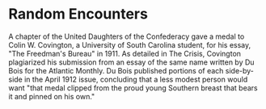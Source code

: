 # Random Encounters

A chapter of the United Daughters of the Confederacy gave a medal to Colin W. Covington, a University of South Carolina student, for his essay, "The Freedman's Bureau" in 1911. As detailed in The Crisis, Covington plagiarized his submission from an essay of the same name written by Du Bois for the Atlantic Monthly. Du Bois published portions of each side-by-side in the April 1912 issue, concluding that a less modest person would want "that medal clipped from the proud young Southern breast that bears it and pinned on his own."

